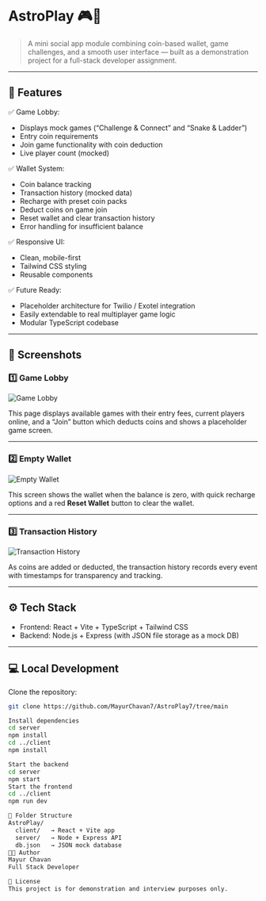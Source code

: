 # AstroPlay 🎮🔮

> A mini social app module combining coin-based wallet, game challenges, and a smooth user interface — built as a demonstration project for a full-stack developer assignment.

---

## 🚀 Features

✅ Game Lobby:
- Displays mock games (“Challenge & Connect” and “Snake & Ladder”)
- Entry coin requirements
- Join game functionality with coin deduction
- Live player count (mocked)

✅ Wallet System:
- Coin balance tracking
- Transaction history (mocked data)
- Recharge with preset coin packs
- Deduct coins on game join
- Reset wallet and clear transaction history
- Error handling for insufficient balance

✅ Responsive UI:
- Clean, mobile-first
- Tailwind CSS styling
- Reusable components

✅ Future Ready:
- Placeholder architecture for Twilio / Exotel integration
- Easily extendable to real multiplayer game logic
- Modular TypeScript codebase

---

## 📸 Screenshots

### 1️⃣ Game Lobby

![Game Lobby](assets/lobby.png)

This page displays available games with their entry fees, current players online, and a “Join” button which deducts coins and shows a placeholder game screen.

---

### 2️⃣ Empty Wallet

![Empty Wallet](assets/wallet_empty.png)

This screen shows the wallet when the balance is zero, with quick recharge options and a red **Reset Wallet** button to clear the wallet.

---

### 3️⃣ Transaction History

![Transaction History](assets/wallet_history.png)

As coins are added or deducted, the transaction history records every event with timestamps for transparency and tracking.

---

## ⚙️ Tech Stack

- Frontend: React + Vite + TypeScript + Tailwind CSS
- Backend: Node.js + Express (with JSON file storage as a mock DB)

---

## 💻 Local Development

Clone the repository:

```bash
git clone https://github.com/MayurChavan7/AstroPlay7/tree/main

Install dependencies
cd server
npm install
cd ../client
npm install

Start the backend
cd server
npm start
Start the frontend
cd ../client
npm run dev

🧩 Folder Structure
AstroPlay/
  client/   → React + Vite app
  server/   → Node + Express API
  db.json   → JSON mock database
👨‍💻 Author
Mayur Chavan
Full Stack Developer

📄 License
This project is for demonstration and interview purposes only.

